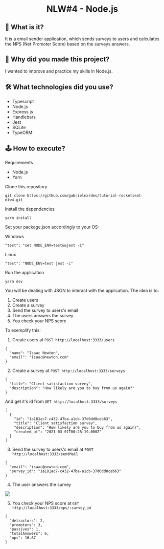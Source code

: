 <p align="center">
	<h1 align="center">NLW#4 - Node.js</h1>
</p>

## 💬 What is it?

It is a email sender application, which sends surveys to users and calculates the NPS (Net Promoter Score) based on the surveys answers.

## 🤔 Why did you made this project?

I wanted to improve and practice my skills in Node.js.

## 🛠️ What technologies did you use?

-   Typescript
-   Node.js
-   Express.js
-   Handlebars
-   Jest
-   SQLite
-   TypeORM

## 🕹️ How to execute?

Requirements

-   Node.js
-   Yarn

Clone this repository

```
git clone https://github.com/gabrielnardes/tutorial-rocketseat-nlw4.git
```

Install the dependencies

```
yarn install
```

Set your package.json accordingly to your OS:

Windows

```
"test": "set NODE_ENV=test&&jest -i"
```

Linux

```
"test": "NODE_ENV=test jest -i"
```

Run the application

```
yarn dev
```

You will be dealing with JSON to interact with the application. The idea is to:

1. Create users
1. Create a survey
1. Send the survey to users's email
1. The users answers the survey
1. You check your NPS score

To exemplify this:

1. Create users at `POST http://localhost:3333/users`

```
{
  "name": "Isaac Newton",
  "email": "isaac@newton.com"
}
```

2. Create a survey at `POST http://localhost:3333/surveys`

```
{
  "title": "Client satisfaction survey",
  "description": "How likely are you to buy from us again?"
}
```

And get it's id from `GET http://localhost:3333/surveys`

```
[
  {
    "id": "1a181ac7-c432-47ba-a1cb-37d0dd8ceb63",
    "title": "Client satisfaction survey",
    "description": "How likely are you to buy from us again?",
    "created_at": "2021-03-01T00:28:19.000Z"
  }
]
```

3. Send the survey to users's email at `POST http://localhost:3333/sendMail`

```
{
  "email": "isaac@newton.com",
  "survey_id": "1a181ac7-c432-47ba-a1cb-37d0dd8ceb63"
}
```

4. The user answers the survey

![](https://raw.githubusercontent.com/gabrielnardes/tutorial-rocketseat-nlw4/main/imgs/npsSurvey.png)

5. You check your NPS score at `GET http://localhost:3333/nps/:survey_id`

```
{
  "detractors": 2,
  "promoters": 3,
  "passives": 1,
  "totalAnswers": 6,
  "nps": 16.67
}
```

